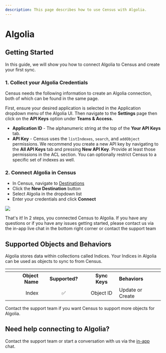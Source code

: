 ```yaml
---
description: This page describes how to use Census with Algolia.
---
```


# Algolia

## Getting Started

In this guide, we will show you how to connect Algolia to Census and create your first sync.

### 1. Collect your Algolia Credentials

Census needs the following information to create an Algolia connection, both of which can be found in the same page.&#x20;

First, ensure your desired application is selected in the Application dropdown menu of the Algolia UI. Then navigate to the **Settings** page then click on the **API Keys** option under **Teams & Access.**

* **Application ID** - The alphanumeric string at the top of the **Your API Keys** tab.
* **API Key** - Census uses the `listIndexes`, `search`, and `addObject` permissions. We recommend you create a new API key by navigating to the **All API Keys** tab and pressing **New API Key**. Provide at least those permissions in the ACL section. You can optionally restrict Census to a specific set of indexes as well.&#x20;

### 2. Connect Algolia in Census

* In Census, navigate to [Destinations](https://app.getcensus.com/destinations)
* Click the **New Destination** button
* Select Algolia in the dropdown list
* Enter your credentials and click **Connect**

![](<../.gitbook/assets/Screen Shot 2022-04-01 at 2.42.38 PM.png>)

That's it! In 2 steps, you connected Census to Algolia. If you have any questions or if you have any issues getting started, please contact us via the in-app live chat in the bottom right corner or contact the support team

## Supported Objects and Behaviors

Algolia stores data within collections called Indices. Your Indices in Algolia can be used as objects to sync to from Census.

<table data-header-hidden><thead><tr><th align="right"></th><th width="132" align="center"></th><th align="center"></th><th></th></tr></thead><tbody><tr><td align="right"><strong>Object Name</strong></td><td align="center"><strong>Supported?</strong></td><td align="center"><strong>Sync Keys</strong></td><td><strong>Behaviors</strong></td></tr><tr><td align="right">Index</td><td align="center">✅</td><td align="center">Object ID</td><td>Update or Create</td></tr></tbody></table>

Contact the support team if you want Census to support more objects for Algolia.

## Need help connecting to Algolia?

Contact the support team or start a conversation with us via the [in-app](https://app.getcensus.com) chat.
